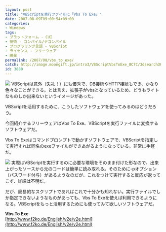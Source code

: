 ```yaml
---
layout: post
title: "VBScriptを実行ファイルに「Vbs To Exe」"
date: 2007-08-09T09:00:54+09:00
categories:
- Windows
tags: 
- プラットフォーム - CUI
- 技術 - コンパイル/デコンパイル
- プログラミング言語 - VBScript
- ライセンス - フリーウェア
- 開発
permalink: /2007/08/vbs_to_exe/
catch: http://image.moongift.jp/intro3/VBScriptVbsToExe_8C7C/3dsearch30_thumb1.png
id: 3880
---
```

[![](http://image.moongift.jp/intro3/VBScriptVbsToExe_8C7C/3dsearch29_thumb1.png)](http://image.moongift.jp/intro3/VBScriptVbsToExe_8C7C/3dsearch293.png) VBScriptは意外（失礼！）にも優秀で、DB接続やHTTP接続もでき、かなり色々なことができる。とは言え、拡張子がvbsとなっているため、どうもライトなものしか出来ないというイメージがあった。   
  
VBScriptを活用するために、こうしたソフトウェアを使ってみるのはどうだろう。   
  
今回紹介するフリーウェアはVbs To Exe、VBScriptを実行ファイルに変換するソフトウェアだ。   
  
<!--more-->  
  
Vbs To Exeはコマンドプロンプトで動かすソフトウェアで、VBScriptを指定して実行すれば同名のexeファイルができあがるようになっている。非常に手軽だ。   
  
[![](http://image.moongift.jp/intro3/VBScriptVbsToExe_8C7C/3dsearch30_thumb1.png)](http://image.moongift.jp/intro3/VBScriptVbsToExe_8C7C/3dsearch303.png) 実際はVBScriptを実行するのに必要な環境をそのまま付けた形なので、出来上がったソースから元のコードは簡単に読み取れる。そのために-pオプション（パスワード付与）があるようなのだが、これをつけて実行すると反応が返ってこず、詳細は不明だ。   
  
だが、簡易的なスクリプトであればこれで十分かも知れない。実行ファイルでしか指定できないようなものがあっても、Vbs To Exeを使えば利用できるようになる。VBScriptをもっと活用するためにも使ってみて欲しいソフトウェアだ。   
  
**Vbs To Exe**  
[http://www.f2ko.de/English/v2e/v2e.html](http://www.f2ko.de/English/v2e/v2e.html)